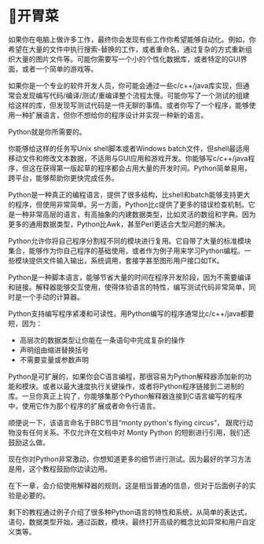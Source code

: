 # 开胃菜

如果你在电脑上做许多工作，最终你会发现有些工作你希望能够自动化。例如，你希望在大量的文件中执行搜索-替换的工作，或者重命名，通过复杂的方式重新组织大量的图片文件等。可能你需要写一个小的个性化数据库，或者特定的GUI界面，或者一个简单的游戏等。

如果你是一个专业的软件开发人员，你可能会通过一些c/c++/java库实现，但通常会发现编写代码/编译/测试/重编译整个流程太慢。可能你写了一个测试的组建给这样的库，但发现写测试代码是一件无聊的事情。或者你写了一个程序，能够使用一种扩展语言，但你不想给你的程序设计并实现一种新的语言。

Python就是你所需要的。

你能够给这样的任务写Unix shell脚本或者Windows batch文件，但shell最适用移动文件和修改文本数据，不适用与GUI应用和游戏开发。你能够写c/c++/java程序，但这在获得第一版起草的程序都会占用大量的开发时间。Python简单易用，跨平台，能够帮助你更快完成任务。

Python是一种真正的编程语言，提供了很多结构，比shell和batch能够支持更大的程序，但使用非常简单。另一方面，Python比c提供了更多的错误检查机制。它是一种非常高层的语言，有高抽象的内建数据类型，比如灵活的数组和字典。因为更多的通用数据类型，Python比Awk，甚至Perl更适合大型问题的解决。

Python允许你将自己程序分割程不同的模块进行复用。它自带了大量的标准模块集合，能够作为你自己程序的基础使用，或者作为例子用来学习Python编程。一些模块提供文件输入输出，系统调用，套接字甚至图形用户接口如TK。

Python是一种脚本语言，能够节省大量的时间在程序开发阶段，因为不需要编译和链接。解释器能够交互使用，使得体验语言的特性，编写测试代码非常简单，同时是一个手动的计算器。

Python支持编写程序紧凑和可读性。用Python编写的程序通常比c/c++/java都要短，因为：

- 高层次的数据类型让你能在一条语句中完成复杂的操作
- 声明组由缩进替换括号
- 不需要变量或参数声明

Python是可扩展的，如果你会C语言编程，那很容易为Python解释器添加新的功能和模块。或者以最大速度执行关键操作，或者将Python程序链接到二进制的库。一旦你真正上钩了，你能够集那个Python解释器连接到C语言编写的程序中，使用它作为那个程序的扩展或者命令行语言。

顺便说一下，该语言命名于BBC节目“monty python's flying circus”， 跟爬行动物没有任何关系。不仅允许在文档中对 Monty Python 的短剧进行引用，我们还鼓励这么做。

现在你对Python非常激动，你想知道更多的细节进行测试。因为最好的学习方法是用，这个教程鼓励你边读边用。

在下一章，会介绍使用解释器的规则。这是相当普通的信息，但对于后面例子的实验是必要的。

剩下的教程通过例子介绍了很多种Python语言的特性和系统，从简单的表达式，语句，数据类型开始，通过函数，模块，最终打开高级的概念比如异常和用户自定义类等。
